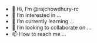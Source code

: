 - 👋 Hi, I’m @rajchowdhury-rc
- 👀 I’m interested in ...
- 🌱 I’m currently learning ...
- 💞️ I’m looking to collaborate on ...
- 📫 How to reach me ...

<!---
rajchowdhury-rc/rajchowdhury-rc is a ✨ special ✨ repository because its `README.md` (this file) appears on your GitHub profile.
You can click the Preview link to take a look at your changes.
--->
